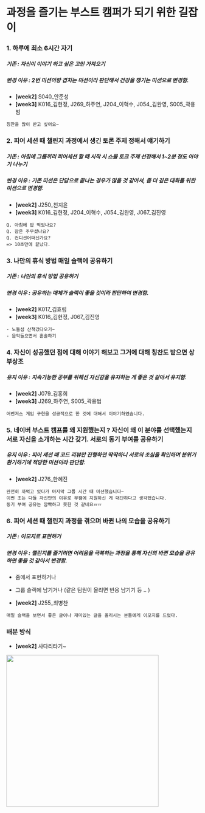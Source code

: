 # 과정을 즐기는 부스트 캠퍼가 되기 위한 길잡이



### 1. 하루에 최소 6시간 자기
##### 기존 : 자신이 이야기 하고 싶은 고민 가져오기
##### 변경 이유 : 2번 미션이랑 겹치는 미션이라 판단해서 건강을 챙기는 미션으로 변경함.

- **[week2]** S040_안준성
- **[week3]** K016_김현정, J269_하주연, J204_이혁수, J054_김완영, S005_곽용범

```
칭찬을 많이 받고 싶어요~
```



### 2. 피어 세션 때 챌린지 과정에서 생긴 토론 주제 정해서 얘기하기
##### 기존 : 아침에 그룹끼리 피어세션 할 때 시작 시 스몰 토크 주제 선정해서 1~2분 정도 이야기 나누기
##### 변경 이유 : 기존 미션은 단답으로 끝나는 경우가 많을 것 같아서, 좀 더 깊은 대화를 위한 미션으로 변경함.

- **[week2]** J250_천지윤
- **[week3]** K016_김현정, J204_이혁수, J054_김완영, J067_김진영

```
Q. 아침에 밥 먹었나요?
Q. 잠은 주무셨나요?
Q. 컨디션어떠신가요?
=> 10초만에 끝났다.
```



### 3. 나만의 휴식 방법 매일 슬랙에 공유하기
##### 기존 : 나만의 휴식 방법 공유하기
##### 변경 이유 : 공유하는 매체가 슬랙이 좋을 것이라 판단하여 변경함.
- **[week2]** K017_김효림
- **[week3]** K016_김현정, J067_김진영

```
- 노들섬 산책갔다오기~
- 음악들으면서 혼술하기
```



### 4. 자신이 성공했던 점에 대해 이야기 해보고 그거에 대해 칭찬도 받으면 상부상조
##### 유지 이유 : 지속가능한 공부를 위해선 자신감을 유지하는 게 좋은 것 같아서 유지함.
- **[week2]** J079_김홍희
- **[week3]** J269_하주연, S005_곽용범

```
어벤저스 게임 구현을 성공적으로 한 것에 대해서 이야기하였습니다.
```





### 5. 네이버 부스트 캠프를 왜 지원했는지 ? 자신이 왜 이 분야를 선택했는지 서로 자신을 소개하는 시간 갖기. 서로의 동기 부여를 공유하기
##### 유지 이유 : 피어 세션 때 코드 리뷰만 진행하면 딱딱하니 서로의 초심을 확인하며 분위기 환기하기에 적당한 미션이라 판단함.

- **[week2]** J276_한혜진

```
완전히 까먹고 있다가 마지막 그룹 시간 때 미션했습니다~
이번 조는 다들 자신만의 이유로 부캠에 지원하신 게 대단하다고 생각했습니다.
동기 부여 공유는 깜빡하고 못한 것 같네요ㅠㅠ
```


### 6. 피어 세션 때 챌린지 과정을 겪으며 바뀐 나의 모습을 공유하기
##### 기존 : 이모지로 표현하기
##### 변경 이유 : 챌린지를 즐기려면 어려움을 극복하는 과정을 통해 자신의 바뀐 모습을 공유하면 좋을 것 같아서 변경함.

- 줌에서 표현하거나
- 그룹 슬랙에 남기거나 (같은 팀원이 올리면 반응 남기기 등 .. )

- **[week2]** J255_최병찬

```
매일 슬랙을 보면서 좋은 글이나 재미있는 글을 올리시는 분들에게 이모지를 드렸다.
```



### 배분 방식

- **[week2]** 사다리타기~

<img src="https://raw.githubusercontent.com/kxxhyorim/markdownImageUploader/image/images/image-20240719165415173.png" width="400" />


